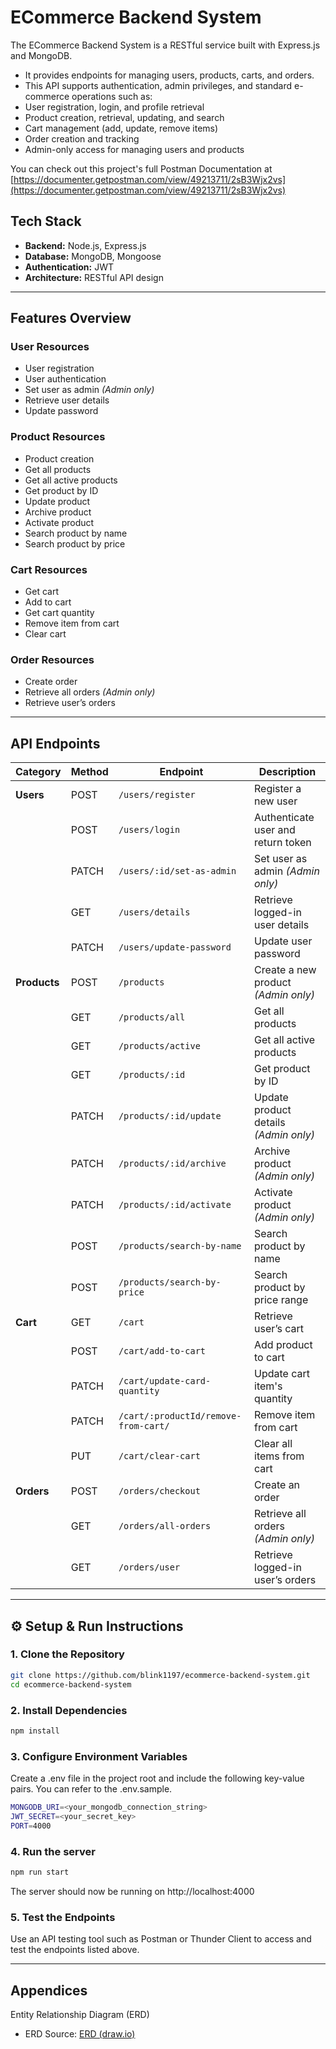# ECommerce Backend System
The ECommerce Backend System is a RESTful service built with Express.js and MongoDB.
* It provides endpoints for managing users, products, carts, and orders.
* This API supports authentication, admin privileges, and standard e-commerce operations such as:
* User registration, login, and profile retrieval
* Product creation, retrieval, updating, and search
* Cart management (add, update, remove items)
* Order creation and tracking
* Admin-only access for managing users and products

You can check out this project's full Postman Documentation at
[https://documenter.getpostman.com/view/49213711/2sB3Wjx2vs](https://documenter.getpostman.com/view/49213711/2sB3Wjx2vs)

## Tech Stack
- **Backend:** Node.js, Express.js  
- **Database:** MongoDB, Mongoose  
- **Authentication:** JWT  
- **Architecture:** RESTful API design  

---
## Features Overview

### User Resources
- User registration  
- User authentication  
- Set user as admin *(Admin only)*  
- Retrieve user details  
- Update password  

### Product Resources
- Product creation  
- Get all products  
- Get all active products  
- Get product by ID  
- Update product  
- Archive product  
- Activate product  
- Search product by name  
- Search product by price  

### Cart Resources
- Get cart  
- Add to cart  
- Get cart quantity  
- Remove item from cart  
- Clear cart  

### Order Resources
- Create order  
- Retrieve all orders *(Admin only)*  
- Retrieve user’s orders  

---

## API Endpoints

| Category | Method | Endpoint | Description |
|-----------|--------|-----------|-------------|
| **Users** | POST | `/users/register` | Register a new user |
|  | POST | `/users/login` | Authenticate user and return token |
|  | PATCH | `/users/:id/set-as-admin` | Set user as admin *(Admin only)* |
|  | GET | `/users/details` | Retrieve logged-in user details |
|  | PATCH | `/users/update-password` | Update user password |
| **Products** | POST | `/products` | Create a new product *(Admin only)* |
|  | GET | `/products/all` | Get all products |
|  | GET | `/products/active` | Get all active products |
|  | GET | `/products/:id` | Get product by ID |
|  | PATCH | `/products/:id/update` | Update product details *(Admin only)* |
|  | PATCH | `/products/:id/archive` | Archive product *(Admin only)* |
|  | PATCH | `/products/:id/activate` | Activate product *(Admin only)* |
|  | POST | `/products/search-by-name` | Search product by name |
|  | POST | `/products/search-by-price` | Search product by price range |
| **Cart** | GET | `/cart` | Retrieve user’s cart |
|  | POST | `/cart/add-to-cart` | Add product to cart |
|  | PATCH | `/cart/update-card-quantity` | Update cart item's quantity |
|  | PATCH | `/cart/:productId/remove-from-cart/` | Remove item from cart |
|  | PUT | `/cart/clear-cart` | Clear all items from cart |
| **Orders** | POST | `/orders/checkout` | Create an order |
|  | GET | `/orders/all-orders` | Retrieve all orders *(Admin only)* |
|  | GET | `/orders/user` | Retrieve logged-in user’s orders |

---

## ⚙️ Setup & Run Instructions

### 1. Clone the Repository
```bash
git clone https://github.com/blink1197/ecommerce-backend-system.git
cd ecommerce-backend-system
```
### 2. Install Dependencies
```bash
npm install
```
### 3. Configure Environment Variables
Create a .env file in the project root and include the following key-value pairs. You can refer to the .env.sample.
```bash
MONGODB_URI=<your_mongodb_connection_string>
JWT_SECRET=<your_secret_key>
PORT=4000
```
### 4. Run the server
```bash
npm run start
```
The server should now be running on http://localhost:4000

### 5. Test the Endpoints
Use an API testing tool such as Postman or Thunder Client to access and test the endpoints listed above.

---
## Appendices
Entity Relationship Diagram (ERD)
* ERD Source: [ERD (draw.io)](https://drive.google.com/file/d/1kx-JLStiKWyN0SWp2JCUezvPKSmst0Oc/view)



